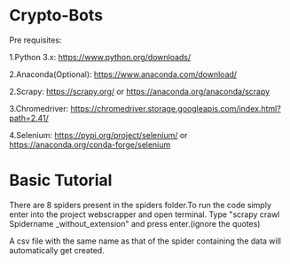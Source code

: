 # Crypto-Bots

Pre requisites:

1.Python 3.x: https://www.python.org/downloads/

2.Anaconda(Optional): https://www.anaconda.com/download/

2.Scrapy: https://scrapy.org/ or https://anaconda.org/anaconda/scrapy

3.Chromedriver: https://chromedriver.storage.googleapis.com/index.html?path=2.41/

4.Selenium: https://pypi.org/project/selenium/ or https://anaconda.org/conda-forge/selenium


# Basic Tutorial

There are 8 spiders present in the spiders folder.To run the code simply enter into the project webscrapper and open terminal.
Type "scrapy crawl Spidername _without_extension" and press enter.(ignore the quotes)

A csv file with the same name as that of the spider containing the data will automatically get created.



